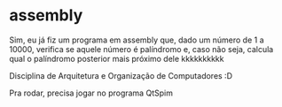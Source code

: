 # assembly

Sim, eu já fiz um programa em assembly que, dado um número de 1 a 10000, verifica se aquele número é palíndromo e, caso não seja, calcula qual o palíndromo posterior mais próximo dele kkkkkkkkkk

Disciplina de Arquitetura e Organização de Computadores :D

Pra rodar, precisa jogar no programa QtSpim
